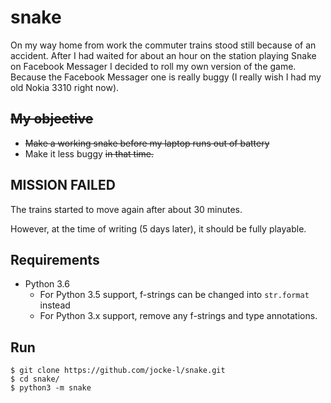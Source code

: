snake
=====

On my way home from work the commuter trains stood still because of an
accident. After I had waited for about an hour on the station playing Snake on
Facebook Messager I decided to roll my own version of the game. Because the
Facebook Messager one is really buggy (I really wish I had my old Nokia 3310
right now).

## ~~My objective~~

   * ~~Make a working snake before my laptop runs out of battery~~
   * Make it less buggy ~~in that time.~~
   
## **MISSION FAILED**

The trains started to move again after about 30 minutes.

However, at the time of writing (5 days later), it should be fully playable.

## Requirements

   * Python 3.6
     * For Python 3.5 support, f-strings can be changed into `str.format`
       instead
     * For Python 3.x support, remove any f-strings and type annotations.
     
## Run

    $ git clone https://github.com/jocke-l/snake.git
    $ cd snake/
    $ python3 -m snake
     
